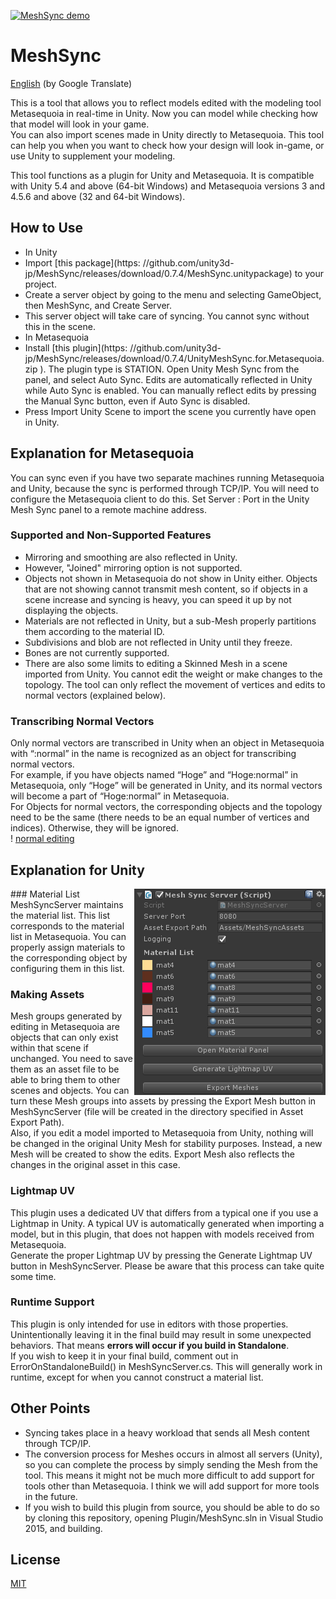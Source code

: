 [![MeshSync demo](https://img.youtube.com/vi/vawI9BJ9AUY/0.jpg)](https://www.youtube.com/watch?v=vawI9BJ9AUY)
# MeshSync
[English](https://translate.google.com/translate?sl=ja&tl=en&u=https://github.com/unity3d-jp/MeshSync/) (by Google Translate)

This is a tool that allows you to reflect models edited with the modeling tool Metasequoia in real-time in Unity. Now you can model while checking how that model will look in your game.  
You can also import scenes made in Unity directly to Metasequoia. This tool can help you when you want to check how your design will look in-game, or use Unity to supplement your modeling.

This tool functions as a plugin for Unity and Metasequoia.
It is compatible with Unity 5.4 and above (64-bit Windows) and Metasequoia versions 3 and 4.5.6 and above (32 and 64-bit Windows).

## How to Use
- In Unity
 - Import [this package](https: //github.com/unity3d-jp/MeshSync/releases/download/0.7.4/MeshSync.unitypackage) to your project.
 - Create a server object by going to the menu and selecting GameObject, then MeshSync, and Create Server.
 - This server object will take care of syncing. You cannot sync without this in the scene.
- In Metasequoia
 - Install [this plugin](https: //github.com/unity3d-jp/MeshSync/releases/download/0.7.4/UnityMeshSync.for.Metasequoia.zip ). The plugin type is STATION.
 Open Unity Mesh Sync from the panel, and select Auto Sync.
 Edits are automatically reflected in Unity while Auto Sync is enabled. You can manually reflect edits by pressing the Manual Sync button, even if Auto Sync is disabled.
  - Press Import Unity Scene to import the scene you currently have open in Unity.

## Explanation for Metasequoia

You can sync even if you have two separate machines running Metasequoia and Unity, because the sync is performed through TCP/IP. You will need to configure the Metasequoia client to do this. Set Server : Port in the Unity Mesh Sync panel to a remote machine address.

### Supported and Non-Supported Features
- Mirroring and smoothing are also reflected in Unity.
 - However, "Joined" mirroring option is not supported.
- Objects not shown in Metasequoia do not show in Unity either. Objects that are not showing cannot transmit mesh content, so if objects in a scene increase and syncing is heavy, you can speed it up by not displaying the objects.
- Materials are not reflected in Unity, but a sub-Mesh properly partitions them according to the material ID.
- Subdivisions and blob are not reflected in Unity until they freeze.
- Bones are not currently supported.
- There are also some limits to editing a Skinned Mesh in a scene imported from Unity. You cannot edit the weight or make changes to the topology. The tool can only reflect the movement of vertices and edits to normal vectors (explained below).

### Transcribing Normal Vectors
 Only normal vectors are transcribed in Unity when an object in Metasequoia with “:normal” in the name is recognized as an object for transcribing normal vectors.  
 For example, if you have objects named “Hoge” and “Hoge:normal” in Metasequoia, only “Hoge” will be generated in Unity, and its normal vectors will become a part of “Hoge:normal” in Metasequoia.  
 For Objects for normal vectors, the corresponding objects and the topology need to be the same (there needs to be an equal number of vertices and indices). Otherwise, they will be ignored.  
! [normal editing](doc/normal_editing.png)

## Explanation for Unity

<img align="right" src="doc/MeshSyncServer.png">
### Material List
MeshSyncServer maintains the material list.
This list corresponds to the material list in Metasequoia. You can properly assign materials to the corresponding object by configuring them in this list.

### Making Assets
Mesh groups generated by editing in Metasequoia are objects that can only exist within that scene if unchanged. You need to save them as an asset file to be able to bring them to other scenes and objects. You can turn these Mesh groups into assets by pressing the Export Mesh button in MeshSyncServer (file will be created in the directory specified in Asset Export Path).  
Also, if you edit a model imported to Metasequoia from Unity, nothing will be changed in the original Unity Mesh for stability purposes. Instead, a new Mesh will be created to show the edits. Export Mesh also reflects the changes in the original asset in this case.

### Lightmap UV
This plugin uses a dedicated UV that differs from a typical one if you use a Lightmap in Unity.
A typical UV is automatically generated when importing a model, but in this plugin, that does not happen with models received from Metasequoia.  
Generate the proper Lightmap UV by pressing the Generate Lightmap UV button in MeshSyncServer.
Please be aware that this process can take quite some time.

### Runtime Support
This plugin is only intended for use in editors with those properties. Unintentionally leaving it in the final build may result in some unexpected behaviors. That means **errors will occur if you build in Standalone**.  
If you wish to keep it in your final build, comment out in ErrorOnStandaloneBuild() in MeshSyncServer.cs. This will generally work in runtime, except for when you cannot construct a material list.

## Other Points
- Syncing takes place in a heavy workload that sends all Mesh content through TCP/IP.  
- The conversion process for Meshes occurs in almost all servers (Unity), so you can complete the process by simply sending the Mesh from the tool. This means it might not be much more difficult to add support for tools other than Metasequoia. I think we will add support for more tools in the future.  
- If you wish to build this plugin from source, you should be able to do so by cloning this repository, opening Plugin/MeshSync.sln in Visual Studio 2015, and building.  


## License
[MIT](LICENSE.txt)
